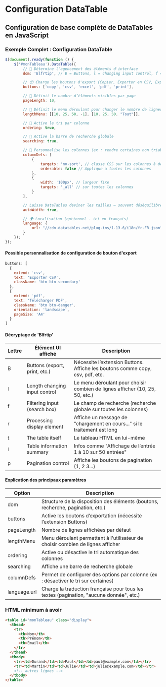 # Configuration DataTable

## Configuration de base complète de DataTables en JavaScript

### Exemple Complet : Configuration DataTable

```js
$(document).ready(function () {
    $('#monTableau').DataTable({
        // 🔽 Détermine l'agencement des éléments d'interface
        dom: 'Blfrtip', // B = Buttons, l = changing input control, f = filter, r = processing, t = table, i = info, p = pagination

        // 📦 Charge les boutons d'export (Copier, Exporter en CSV, Exporter en Excel, Exporter en PDF, Imprimer)
        buttons: ['copy', 'csv', 'excel', 'pdf', 'print'],

        // 🔢 Définit le nombre d’éléments visibles par page
        pageLength: 10,

        // 📑 Définit le menu déroulant pour changer le nombre de lignes
        lengthMenu: [[10, 25, 50, -1], [10, 25, 50, "Tout"]],

        // 🔄 Active le tri par colonne
        ordering: true,

        // 🔎 Active la barre de recherche globale
        searching: true,

        // 📝 Personnalise les colonnes (ex : rendre certaines non triables)
        columnDefs: [
            {
                targets: 'no-sort', // classe CSS sur les colonnes à désactiver
                orderable: false // Applique à toutes les colonnes
            },
            {
                width: '100px', // largeur fixe
                targets: '_all' // sur toutes les colonnes
            }
        ],

        // Laisse DataTables deviner les tailles — souvent déséquilibré si le contenu est variable.
        autoWidth: true,

        // 🌍 Localisation (optionnel - ici en français)
        language: {
            url: "//cdn.datatables.net/plug-ins/1.13.6/i18n/fr-FR.json"
        }
    });
});
```

#### Possible personnalisation de configuration de bouton d'export

```js
buttons: [
  {
    extend: 'csv',
    text: 'Exporter CSV',
    className: 'btn btn-secondary'
  },
  {
    extend: 'pdf',
    text: 'Télécharger PDF',
    className: 'btn btn-danger',
    orientation: 'landscape',
    pageSize: 'A4'
  }
]
```

#### Décryptage de 'Blfrtip'

| Lettre | Élément UI affiché               | Description                                                                   |
| ------ | -------------------------------- | ----------------------------------------------------------------------------- |
|    B   | Buttons (export, print, etc.)    | Nécessite l’extension Buttons. Affiche les boutons comme copy, csv, pdf, etc. |
|    l   | Length changing input control    | Le menu déroulant pour choisir combien de lignes afficher (10, 25, 50, etc.)  |
|    f   | Filtering input (search box)     | Le champ de recherche (recherche globale sur toutes les colonnes)             |
|    r   | Processing display element       | Affiche un message de "chargement en cours..." si le traitement est long      |
|    t   | The table itself                 | Le tableau HTML en lui-même                                                   |
|    i   | Table information summary        | Infos comme "Affichage de l’entrée 1 à 10 sur 50 entrées"                     |
|    p   | Pagination control               | Affiche les boutons de pagination (1, 2 3...)                                 |

#### Explication des principaux paramètres

| Option        | Description                                                                               |
| ------------- | ----------------------------------------------------------------------------------------- |
| dom           | Structure de la disposition des éléments (boutons, recherche, pagination, etc.)           |
| buttons       | Active les boutons d’exportation (nécessite l’extension Buttons)                          |
| pageLength    | Nombre de lignes affichées par défaut                                                     |
| lengthMenu    | Menu déroulant permettant à l'utilisateur de choisir combien de lignes afficher           |
| ordering      | Active ou désactive le tri automatique des colonnes                                       |
| searching     | Affiche une barre de recherche globale                                                    |
| columnDefs    | Permet de configurer des options par colonne (ex : désactiver le tri sur certaines)       |
| language.url  | Charge la traduction française pour tous les textes (pagination, "aucune donnée", etc.)   |

### HTML minimum à avoir

```html
<table id="monTableau" class="display">
  <thead>
    <tr>
      <th>Nom</th>
      <th>Prénom</th>
      <th>Email</th>
    </tr>
  </thead>
  <tbody>
    <tr><td>Durand</td><td>Paul</td><td>paul@example.com</td></tr>
    <tr><td>Martin</td><td>Julie</td><td>julie@example.com</td></tr>
    <!-- autres lignes -->
  </tbody>
</table>
```